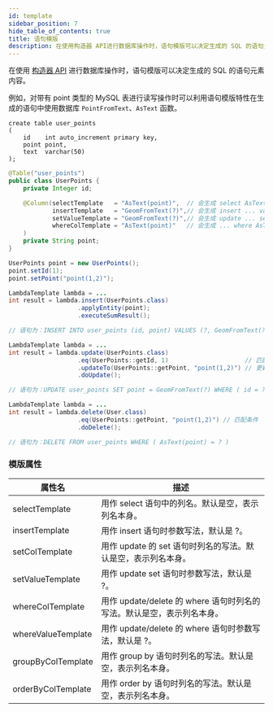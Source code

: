 ```yaml
---
id: template
sidebar_position: 7
hide_table_of_contents: true
title: 语句模版
description: 在使用构造器 API进行数据库操作时，语句模版可以决定生成的 SQL 的语句元素内容。
---
```


在使用 [构造器 API](../../core/lambda/about) 进行数据库操作时，语句模版可以决定生成的 SQL 的语句元素内容。

例如，对带有 point 类型的 MySQL 表进行读写操作时可以利用语句模版特性在生成的语句中使用数据库 `PointFromText`、`AsText` 函数。

```mysql title='例：表'
create table user_points
(
    id    int auto_increment primary key,
    point point,
    text  varchar(50)
);
```

```java title='例：映射'
@Table("user_points")
public class UserPoints {
    private Integer id;

    @Column(selectTemplate   = "AsText(point)",  // 会生成 select AsText(point) as point
            insertTemplate   = "GeomFromText(?)",// 会生成 insert ... values (GeomFromText(?))
            setValueTemplate = "GeomFromText(?)",// 会生成 update ... set point = GeomFromText(?)
            whereColTemplate = "AsText(point)"   // 会生成 ... where AsText(point) = ?
    )
    private String point;
}
```

```java title='例：INSERT 操作和对应语句'
UserPoints point = new UserPoints();
point.setId(1);
point.setPoint("point(1,2)");

LambdaTemplate lambda = ...
int result = lambda.insert(UserPoints.class)
                   .applyEntity(point);
                   .executeSumResult();

// 语句为：INSERT INTO user_points (id, point) VALUES (?, GeomFromText(?))
```

```java title='例：UPDATE 操作和对应语句'
LambdaTemplate lambda = ...
int result = lambda.update(UserPoints.class)
                   .eq(UserPoints::getId, 1)                     // 匹配条件
                   .updateTo(UserPoints::getPoint, "point(1,2)") // 更新字段
                   .doUpdate();

// 语句为：UPDATE user_points SET point = GeomFromText(?) WHERE ( id = ? )
```

```java title='例：DELETE 操作和对应语句'
LambdaTemplate lambda = ...
int result = lambda.delete(User.class)
                   .eq(UserPoints::getPoint, "point(1,2)") // 匹配条件
                   .doDelete();

// 语句为：DELETE FROM user_points WHERE ( AsText(point) = ? )
```

### 模版属性

| 属性名                | 描述                                             |
|--------------------|------------------------------------------------|
| selectTemplate     | 用作 select 语句中的列名。默认是空，表示列名本身。                  |
| insertTemplate     | 用作 insert 语句时参数写法，默认是 ?。                       |
| setColTemplate     | 用作 update 的 set 语句时列名的写法。默认是空，表示列名本身。          |
| setValueTemplate   | 用作 update set 语句时参数写法，默认是 ?。                   |
| whereColTemplate   | 用作 update/delete 的 where 语句时列名的写法。默认是空，表示列名本身。 |
| whereValueTemplate | 用作 update/delete 的 where 语句时参数写法，默认是 ?。        |
| groupByColTemplate | 用作 group by 语句时列名的写法。默认是空，表示列名本身。              |
| orderByColTemplate | 用作 order by 语句时列名的写法。默认是空，表示列名本身。              |
